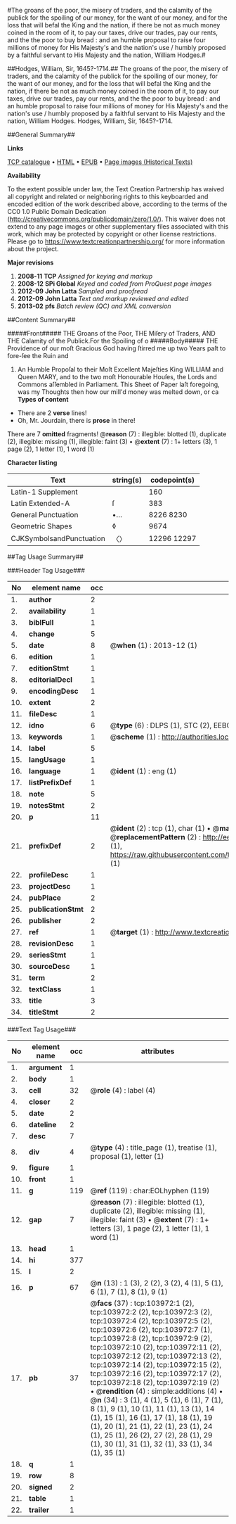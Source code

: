#The groans of the poor, the misery of traders, and the calamity of the publick for the spoiling of our money, for the want of our money, and for the loss that will befal the King and the nation, if there be not as much money coined in the room of it, to pay our taxes, drive our trades, pay our rents, and the the poor to buy bread : and an humble proposal to raise four millions of money for His Majesty's and the nation's use / humbly proposed by a faithful servant to His Majesty and the nation, William Hodges.#

##Hodges, William, Sir, 1645?-1714.##
The groans of the poor, the misery of traders, and the calamity of the publick for the spoiling of our money, for the want of our money, and for the loss that will befal the King and the nation, if there be not as much money coined in the room of it, to pay our taxes, drive our trades, pay our rents, and the the poor to buy bread : and an humble proposal to raise four millions of money for His Majesty's and the nation's use / humbly proposed by a faithful servant to His Majesty and the nation, William Hodges.
Hodges, William, Sir, 1645?-1714.

##General Summary##

**Links**

[TCP catalogue](http://www.ota.ox.ac.uk/tcp/)  • 
[HTML](http://tei.it.ox.ac.uk/tcp/Texts-HTML/free/A44/A44077.html)  • 
[EPUB](http://tei.it.ox.ac.uk/tcp/Texts-EPUB/free/A44/A44077.epub) • 
[Page images (Historical Texts)](https://historicaltexts.jisc.ac.uk/eebo-15586035e)

**Availability**

To the extent possible under law, the Text Creation Partnership has waived all copyright and related or neighboring rights to this keyboarded and encoded edition of the work described above, according to the terms of the CC0 1.0 Public Domain Dedication (http://creativecommons.org/publicdomain/zero/1.0/). This waiver does not extend to any page images or other supplementary files associated with this work, which may be protected by copyright or other license restrictions. Please go to https://www.textcreationpartnership.org/ for more information about the project.

**Major revisions**

1. __2008-11__ __TCP__ *Assigned for keying and markup*
1. __2008-12__ __SPi Global__ *Keyed and coded from ProQuest page images*
1. __2012-09__ __John Latta__ *Sampled and proofread*
1. __2012-09__ __John Latta__ *Text and markup reviewed and edited*
1. __2013-02__ __pfs__ *Batch review (QC) and XML conversion*

##Content Summary##

#####Front#####
THE Groans of the Poor, THE Miſery of Traders, AND THE Calamity of the Publick.For the Spoiling of o
#####Body#####
THE Providence of our moſt Gracious God having ſtirred me up two Years paſt to fore-ſee the Ruin and
1. An Humble Propoſal to their Moſt Excellent Majeſties King WILLIAM and Queen MARY, and to the two moſt Honourable Houſes, the Lords and Commons aſſembled in Parliament.
This Sheet of Paper laſt foregoing, was my Thoughts then how our mill'd money was melted down, or ca
**Types of content**

  * There are 2 **verse** lines!
  * Oh, Mr. Jourdain, there is **prose** in there!

There are 7 **omitted** fragments! 
 @__reason__ (7) : illegible: blotted (1), duplicate (2), illegible: missing (1), illegible: faint (3)  •  @__extent__ (7) : 1+ letters (3), 1 page (2), 1 letter (1), 1 word (1)

**Character listing**


|Text|string(s)|codepoint(s)|
|---|---|---|
|Latin-1 Supplement| |160|
|Latin Extended-A|ſ|383|
|General Punctuation|•…|8226 8230|
|Geometric Shapes|◊|9674|
|CJKSymbolsandPunctuation|〈〉|12296 12297|

##Tag Usage Summary##

###Header Tag Usage###

|No|element name|occ|attributes|
|---|---|---|---|
|1.|__author__|2||
|2.|__availability__|1||
|3.|__biblFull__|1||
|4.|__change__|5||
|5.|__date__|8| @__when__ (1) : 2013-12 (1)|
|6.|__edition__|1||
|7.|__editionStmt__|1||
|8.|__editorialDecl__|1||
|9.|__encodingDesc__|1||
|10.|__extent__|2||
|11.|__fileDesc__|1||
|12.|__idno__|6| @__type__ (6) : DLPS (1), STC (2), EEBO-CITATION (1), OCLC (1), VID (1)|
|13.|__keywords__|1| @__scheme__ (1) : http://authorities.loc.gov/ (1)|
|14.|__label__|5||
|15.|__langUsage__|1||
|16.|__language__|1| @__ident__ (1) : eng (1)|
|17.|__listPrefixDef__|1||
|18.|__note__|5||
|19.|__notesStmt__|2||
|20.|__p__|11||
|21.|__prefixDef__|2| @__ident__ (2) : tcp (1), char (1)  •  @__matchPattern__ (2) : ([0-9\-]+):([0-9IVX]+) (1), (.+) (1)  •  @__replacementPattern__ (2) : http://eebo.chadwyck.com/downloadtiff?vid=$1&page=$2 (1), https://raw.githubusercontent.com/textcreationpartnership/Texts/master/tcpchars.xml#$1 (1)|
|22.|__profileDesc__|1||
|23.|__projectDesc__|1||
|24.|__pubPlace__|2||
|25.|__publicationStmt__|2||
|26.|__publisher__|2||
|27.|__ref__|1| @__target__ (1) : http://www.textcreationpartnership.org/docs/. (1)|
|28.|__revisionDesc__|1||
|29.|__seriesStmt__|1||
|30.|__sourceDesc__|1||
|31.|__term__|2||
|32.|__textClass__|1||
|33.|__title__|3||
|34.|__titleStmt__|2||


###Text Tag Usage###

|No|element name|occ|attributes|
|---|---|---|---|
|1.|__argument__|1||
|2.|__body__|1||
|3.|__cell__|32| @__role__ (4) : label (4)|
|4.|__closer__|2||
|5.|__date__|2||
|6.|__dateline__|2||
|7.|__desc__|7||
|8.|__div__|4| @__type__ (4) : title_page (1), treatise (1), proposal (1), letter (1)|
|9.|__figure__|1||
|10.|__front__|1||
|11.|__g__|119| @__ref__ (119) : char:EOLhyphen (119)|
|12.|__gap__|7| @__reason__ (7) : illegible: blotted (1), duplicate (2), illegible: missing (1), illegible: faint (3)  •  @__extent__ (7) : 1+ letters (3), 1 page (2), 1 letter (1), 1 word (1)|
|13.|__head__|1||
|14.|__hi__|377||
|15.|__l__|2||
|16.|__p__|67| @__n__ (13) : 1 (3), 2 (2), 3 (2), 4 (1), 5 (1), 6 (1), 7 (1), 8 (1), 9 (1)|
|17.|__pb__|37| @__facs__ (37) : tcp:103972:1 (2), tcp:103972:2 (2), tcp:103972:3 (2), tcp:103972:4 (2), tcp:103972:5 (2), tcp:103972:6 (2), tcp:103972:7 (1), tcp:103972:8 (2), tcp:103972:9 (2), tcp:103972:10 (2), tcp:103972:11 (2), tcp:103972:12 (2), tcp:103972:13 (2), tcp:103972:14 (2), tcp:103972:15 (2), tcp:103972:16 (2), tcp:103972:17 (2), tcp:103972:18 (2), tcp:103972:19 (2)  •  @__rendition__ (4) : simple:additions (4)  •  @__n__ (34) : 3 (1), 4 (1), 5 (1), 6 (1), 7 (1), 8 (1), 9 (1), 10 (1), 11 (1), 13 (1), 14 (1), 15 (1), 16 (1), 17 (1), 18 (1), 19 (1), 20 (1), 21 (1), 22 (1), 23 (1), 24 (1), 25 (1), 26 (2), 27 (2), 28 (1), 29 (1), 30 (1), 31 (1), 32 (1), 33 (1), 34 (1), 35 (1)|
|18.|__q__|1||
|19.|__row__|8||
|20.|__signed__|2||
|21.|__table__|1||
|22.|__trailer__|1||
